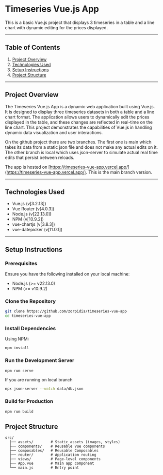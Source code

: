 # Timeseries Vue.js App

This is a basic Vue.js project that displays 3 timeseries in a table and a line chart with dynamic editing for the prices displayed.

---

## Table of Contents
1. [Project Overview](#project-overview)
2. [Technologies Used](#technologies-used)
3. [Setup Instructions](#setup-instructions)
4. [Project Structure](#project-structure)

---

## Project Overview

The Timeseries Vue.js App is a dynamic web application built using Vue.js. It is designed to display three timeseries datasets in both a table and a line chart format. The application allows users to dynamically edit the prices displayed in the table, and these changes are reflected in real-time on the line chart. This project demonstrates the capabilities of Vue.js in handling dynamic data visualization and user interactions.

On the github project there are two branches. The first one is main which takes its data from a static json file and does not make any actual edits on it. The other branch is local which uses json-server to simulate actual real time edits that persist between reloads.

The app is hosted on [https://timeseries-vue-app.vercel.app/](https://timeseries-vue-app.vercel.app/). This is the main branch version.

---

## Technologies Used

- Vue.js (v[3.2.13])
- Vue Router (v[4.0.3])
- Node.js (v[22.13.0])
- NPM (v[10.9.2])
- vue-chartjs (v[3.8.3])
- vue-datepicker (v[11.0.1])

---

## Setup Instructions

### Prerequisites

Ensure you have the following installed on your local machine:

- Node.js (>= v22.13.0)
- NPM (>= v10.9.2)

### Clone the Repository
```bash
git clone https://github.com/zorpidis/timeseries-vue-app
cd timeseries-vue-app
```

### Install Dependencies

Using NPM:
```bash
npm install
```

### Run the Development Server

```bash
npm run serve
```

If you are running on local branch
```bash
npx json-server --watch data/db.json
```


### Build for Production

```bash
npm run build
```


## Project Structure

```plaintext
src/
  ├── assets/        # Static assets (images, styles)
  ├── components/    # Reusable Vue components
  ├── composables/   # Reusable Composables
  ├── router/        # Application routing
  ├── views/         # Page-level components
  ├── App.vue        # Main app component
  └── main.js        # Entry point
```